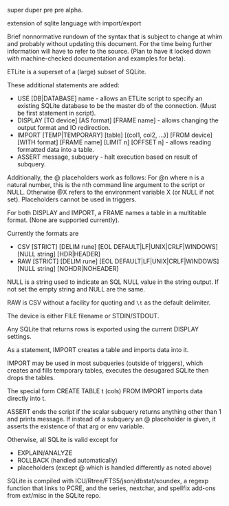 super duper pre pre alpha.

extension of sqlite language with import/export

Brief nonnormative rundown of the syntax that is subject to change at whim and probably without updating this document. For the time being further information will have to refer to the source. (Plan to have it locked down with machine-checked documentation and examples for beta).

ETLite is a superset of a (large) subset of SQLite.

These additional statements are added:
- USE [DB|DATABASE] name - allows an ETLite script to specify an existing SQLite database to be the master db of the connection. (Must be first statement in script).
- DISPLAY [TO device] [AS format] [FRAME name] - allows changing the output format and IO redirection.
- IMPORT [TEMP|TEMPORARY] [table] [(col1, col2, ...)] [FROM device] [WITH format] [FRAME name] [LIMIT n] [OFFSET n]  - allows reading formatted data into a table.
- ASSERT message, subquery - halt execution based on result of subquery.

Additionally, the @ placeholders work as follows: For @n where n is a natural number, this is the nth command line argument to the script or NULL. Otherwise @X refers to the environment variable X (or NULL if not set). Placeholders cannot be used in triggers.

For both DISPLAY and IMPORT, a FRAME names a table in a multitable format. (None are supported currently).

Currently the formats are
- CSV [STRICT] [DELIM rune] [EOL DEFAULT|LF|UNIX|CRLF|WINDOWS] [NULL string] [HDR|HEADER]
- RAW [STRICT] [DELIM rune] [EOL DEFAULT|LF|UNIX|CRLF|WINDOWS] [NULL string] [NOHDR|NOHEADER]

NULL is a string used to indicate an SQL NULL value in the string output. If not set the empty string and NULL are the same.

RAW is CSV without a facility for quoting and `\t` as the default delimiter.

The device is either FILE filename or STDIN/STDOUT.

Any SQLite that returns rows is exported using the current DISPLAY settings.

As a statement, IMPORT creates a table and imports data into it.

IMPORT may be used in most subqueries (outside of triggers), which creates and fills temporary tables, executes the desugared SQLite then drops the tables.

The special form CREATE TABLE t (cols) FROM IMPORT imports data directly into t.

ASSERT ends the script if the scalar subquery returns anything other than 1 and prints message. If instead of a subquery an @ placeholder is given, it asserts the existence of that arg or env variable.

Otherwise, all SQLite is valid except for
- EXPLAIN/ANALYZE
- ROLLBACK (handled automatically)
- placeholders (except @ which is handled differently as noted above)

SQLite is compiled with ICU/Rtree/FTS5/json/dbstat/soundex, a regexp function that links to PCRE, and the series, nextchar, and spellfix add-ons from ext/misc in the SQLite repo.
